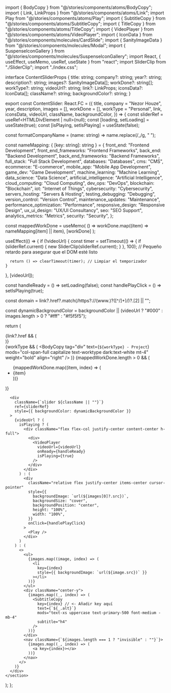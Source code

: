 import { BodyCopy } from "@/stories/components/atoms/BodyCopy";
import { Link, LinkProps } from "@/stories/components/atoms/Link";
import Play from "@/stories/components/atoms/Play";
import { SubtitleCopy } from "@/stories/components/atoms/SubtitleCopy";
import { TitleCopy } from "@/stories/components/atoms/TitleCopy";
import { VideoPlayer } from "@/stories/components/atoms/VideoPlayer";
import { IconData } from "@/stories/components/molecules/CardSlide";
import { SanityImageData } from "@/stories/components/molecules/Modal";
import { SuspenseIconGallery } from "@/stories/components/molecules/SuspenseIconGallery";
import React, { useEffect, useMemo, useRef, useState } from "react";
import SliderClip from "./SliderClip";
import "./index.css";

interface ContentSliderProps {
  title: string;
  company?: string;
  year?: string;
  description?: string;
  images?: SanityImageData[];
  workDone?: string[];
  workType?: string;
  videoUrl?: string;
  link?: LinkProps;
  iconsData?: IconData[];
  className?: string;
  backgroundColor?: string;
}

export const ContentSlider: React.FC<ContentSliderProps> = ({
  title,
  company = "Nezor Houze",
  year,
  description,
  images = [],
  workDone = [],
  workType = "Personal",
  link,
  iconsData,
  videoUrl,
  className,
  backgroundColor,
}) => {
  const sliderRef = useRef<HTMLDivElement | null>(null);
  const [loading, setLoading] = useState(true);
  const [isPlaying, setIsPlaying] = useState(false);

  const formatCompanyName = (name: string) => name.replace(/_/g, " ");

  const nameMapping: { [key: string]: string } = {
    front_end: "Frontend Development",
    front_end_frameworks: "Frontend Frameworks",
    back_end: "Backend Development",
    back_end_frameworks: "Backend Frameworks",
    full_stack: "Full Stack Development",
    databases: "Databases",
    cms: "CMS",
    ecommerce: "E-commerce",
    mobile_app: "Mobile App Development",
    game_dev: "Game Development",
    machine_learning: "Machine Learning",
    data_science: "Data Science",
    artificial_intelligence: "Artificial Intelligence",
    cloud_computing: "Cloud Computing",
    dev_ops: "DevOps",
    blockchain: "Blockchain",
    iot: "Internet of Things",
    cybersecurity: "Cybersecurity",
    servers_hosting: "Servers & Hosting",
    testing_debugging: "Debugging",
    version_control: "Version Control",
    maintenance_updates: "Maintenance",
    performance_optimization: "Performance",
    responsive_design: "Responsive Design",
    ux_ui_design: "UX/UI Consultancy",
    seo: "SEO Support",
    analytics_metrics: "Metrics",
    security: "Security",
  };

  const mappedWorkDone = useMemo(
    () => workDone.map((item) => nameMapping[item] || item),
    [workDone]
  );

  useEffect(() => {
    if (!videoUrl) {
      const timer = setTimeout(() => {
        if (sliderRef.current) {
          new SliderClip(sliderRef.current);
        }
      }, 100); // Pequeño retardo para asegurar que el DOM esté listo

      return () => clearTimeout(timer); // Limpiar el temporizador
    }
  }, [videoUrl]);

  const handleReady = () => setLoading(false);
  const handlePlayClick = () => setIsPlaying(true);

  const domain = link?.href?.match(/https?:\/\/(www\.)?([^\/]+)/)?.[2] || "";

  const dynamicBackgroundColor =
    backgroundColor ||
    (videoUrl ? "#000" : images.length > 0 ? "#fff" : "#f5f5f5");

  return (
    <section className="intro">
      <div className="left lg:px-4 2xl:px-16">
        <div>
          <div className="content-wrapper">
            <div className="w-full xl:max-w-5xl xl:ml-auto">
              <div className="flex">
                <SubtitleCopy
                  text={formatCompanyName(company)}
                  mods="text-base uppercase text-primary-500 font-medium"
                  subtitle="h4"
                />
                <SubtitleCopy
                  text={year}
                  mods="text-base uppercase text-primary-500 font-medium ml-2"
                  subtitle="h4"
                />
              </div>
              <TitleCopy
                text={title}
                align="left"
                mods="text-xl lg:text-5xl dark:text-white mb-4 lg:mb-8"
              />
              <BodyCopy
                text={description}
                tag="div"
                mods="max-w-screen-xl dark:text-white"
              />
              {link?.href && (
                <div className="mt-4 w-full link-text [&_a]:text-primary-500 [&_a]:underline">
                  <BodyCopy
                    tag="span"
                    mods="dark:text-white"
                    text="More info at: "
                  />
                  <Link
                    href={link.href}
                    link_text={domain}
                    target="_blank"
                    rel="noreferrer noopener"
                  />
                </div>
              )}
            </div>
            {workType && (
              <BodyCopy
                tag="div"
                text={`${workType} - Project`}
                mods="col-span-full capitalize text-worktype dark:text-white mt-4"
                weight="bold"
                align="right"
              />
            )}
            {mappedWorkDone.length > 0 && (
              <div className="workdone-wrapper mt-2 text-right w-full xl:max-w-3xl xl:ml-auto">
                <ul className="text-workdone mb-2 list-arrows grid md:grid-cols-2 md:grid-rows-8 xl:grid-rows-4 md:grid-flow-col gap-1 justify-items-start rtl-grid">
                  {mappedWorkDone.map((item, index) => (
                    <li
                      key={index}
                      className="text-sm text-right dark:text-white"
                    >
                      {item}
                    </li>
                  ))}
                </ul>
              </div>
            )}
            <div className="logos-wrapper w-full xl:max-w-5xl xl:ml-auto mt-8 mb-8 lg:mb-4 text-3xl [&_svg]:mx-1">
              <SuspenseIconGallery iconsData={iconsData} />
            </div>
          </div>
        </div>
      </div>

      <div
        className={`slider ${className || ""}`}
        ref={sliderRef}
        style={{ backgroundColor: dynamicBackgroundColor }}
      >
        {videoUrl ? (
          isPlaying ? (
            <div className="flex flex-col justify-center content-center h-full">
              <div>
                <VideoPlayer
                  videoUrl={videoUrl}
                  onReady={handleReady}
                  isPlaying={true}
                />
              </div>
            </div>
          ) : (
            <div
              className="relative flex justify-center items-center cursor-pointer"
              style={{
                backgroundImage: `url(${images[0]?.src})`,
                backgroundSize: "cover",
                backgroundPosition: "center",
                height: "100%",
                width: "100%",
              }}
              onClick={handlePlayClick}
            >
              <Play />
            </div>
          )
        ) : (
          <>
            <ul>
              {images.map((image, index) => (
                <li
                  key={index}
                  style={{ backgroundImage: `url(${image.src})` }}
                ></li>
              ))}
            </ul>
            <div className="center-y">
              {images.map((_, index) => (
                <SubtitleCopy
                  key={index} // <- Añadir key aquí
                  text={`${_.alt}`}
                  mods="text-xs uppercase text-primary-500 font-medium -mb-4"
                  subtitle="h4"
                />
              ))}
            </div>
            <nav className={`${images.length === 1 ? "invisible" : ""}`}>
              {images.map((_, index) => (
                <a key={index}></a>
              ))}
            </nav>
          </>
        )}
      </div>
    </section>
  );
};
